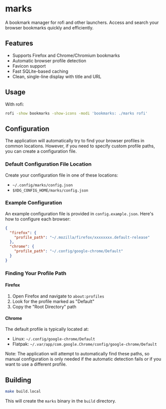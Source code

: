 # marks

A bookmark manager for rofi and other launchers. Access and search your browser bookmarks quickly and efficiently.

## Features

- Supports Firefox and Chrome/Chromium bookmarks
- Automatic browser profile detection
- Favicon support
- Fast SQLite-based caching
- Clean, single-line display with title and URL

## Usage

With rofi:
```bash
rofi -show bookmarks -show-icons -modi 'bookmarks: ./marks rofi'
```

## Configuration

The application will automatically try to find your browser profiles in common locations. However, if you need to specify custom profile paths, you can create a configuration file.

### Default Configuration File Location

Create your configuration file in one of these locations:
- `~/.config/marks/config.json`
- `$XDG_CONFIG_HOME/marks/config.json`

### Example Configuration

An example configuration file is provided in `config.example.json`. Here's how to configure each browser:

```json
{
  "firefox": {
    "profile_path": "~/.mozilla/firefox/xxxxxxxx.default-release"
  },
  "chrome": {
    "profile_path": "~/.config/google-chrome/Default"
  }
}
```

### Finding Your Profile Path

#### Firefox
1. Open Firefox and navigate to `about:profiles`
2. Look for the profile marked as "Default"
3. Copy the "Root Directory" path

#### Chrome
The default profile is typically located at:
- Linux: `~/.config/google-chrome/Default`
- Flatpak: `~/.var/app/com.google.Chrome/config/google-chrome/Default`

Note: The application will attempt to automatically find these paths, so manual configuration is only needed if the automatic detection fails or if you want to use a different profile.

## Building

```bash
make build.local
```

This will create the `marks` binary in the `build` directory.
